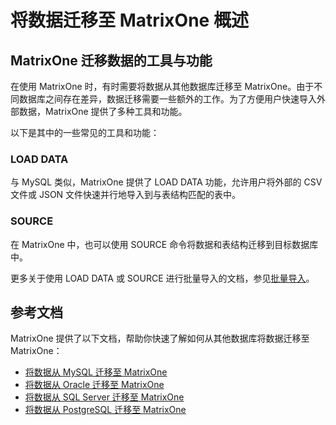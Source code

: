 # 将数据迁移至 MatrixOne 概述

## MatrixOne 迁移数据的工具与功能

在使用 MatrixOne 时，有时需要将数据从其他数据库迁移至 MatrixOne。由于不同数据库之间存在差异，数据迁移需要一些额外的工作。为了方便用户快速导入外部数据，MatrixOne 提供了多种工具和功能。

以下是其中的一些常见的工具和功能：

### LOAD DATA

与 MySQL 类似，MatrixOne 提供了 LOAD DATA 功能，允许用户将外部的 CSV 文件或 JSON 文件快速并行地导入到与表结构匹配的表中。

### SOURCE

在 MatrixOne 中，也可以使用 SOURCE 命令将数据和表结构迁移到目标数据库中。

更多关于使用 LOAD DATA 或 SOURCE 进行批量导入的文档，参见[批量导入](../Develop/import-data/bulk-load/bulk-load-overview.md)。

## 参考文档

MatrixOne 提供了以下文档，帮助你快速了解如何从其他数据库将数据迁移至 MatrixOne：

- [将数据从 MySQL 迁移至 MatrixOne](migrate-from-mysql-to-matrixone.md)
- [将数据从 Oracle 迁移至 MatrixOne](migrate-from-oracle-to-matrixone.md)
- [将数据从 SQL Server 迁移至 MatrixOne](migrate-from-sqlserver-to-matrixone.md)
- [将数据从 PostgreSQL 迁移至 MatrixOne](migrate-from-postgresql-to-matrixone.md)

